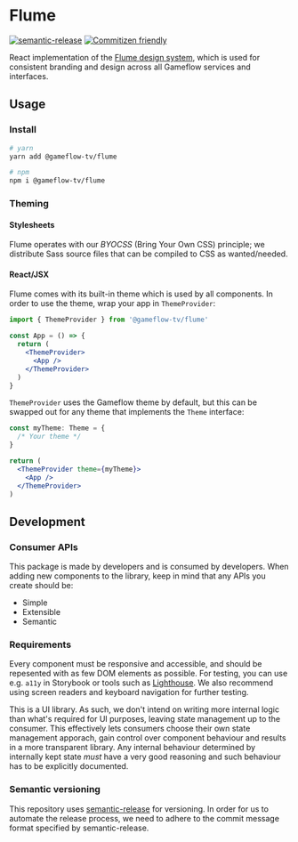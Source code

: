 # Flume

[![semantic-release](https://img.shields.io/badge/%20%20%F0%9F%93%A6%F0%9F%9A%80-semantic--release-e10079.svg)](https://github.com/semantic-release/semantic-release)
[![Commitizen friendly](https://img.shields.io/badge/commitizen-friendly-brightgreen.svg)](http://commitizen.github.io/cz-cli/)

React implementation of the [Flume design system](https://figma.com/file/fYSxWUqGTaa6d6X9IGDsoy/Flume), which is used for consistent branding and design across all Gameflow services and interfaces.

## Usage

### Install

```bash
# yarn
yarn add @gameflow-tv/flume

# npm
npm i @gameflow-tv/flume
```

### Theming

#### Stylesheets

Flume operates with our _BYOCSS_ (Bring Your Own CSS) principle; we distribute Sass source files that can be compiled to CSS as wanted/needed.

#### React/JSX

Flume comes with its built-in theme which is used by all components. In order to use the theme, wrap your app in `ThemeProvider`:

```jsx
import { ThemeProvider } from '@gameflow-tv/flume'

const App = () => {
  return (
    <ThemeProvider>
      <App />
    </ThemeProvider>
  )
}
```

`ThemeProvider` uses the Gameflow theme by default, but this can be swapped out for any theme that implements the `Theme` interface:

```jsx
const myTheme: Theme = {
  /* Your theme */
}

return (
  <ThemeProvider theme={myTheme}>
    <App />
  </ThemeProvider>
)
```

## Development

### Consumer APIs

This package is made by developers and is consumed by developers. When adding new components to the library, keep in mind that any APIs you create should be:

- Simple
- Extensible
- Semantic

### Requirements

Every component must be responsive and accessible, and should be repesented with as few DOM elements as possible. For testing, you can use e.g. `a11y` in Storybook or tools such as [Lighthouse](https://developers.google.com/web/tools/lighthouse). We also recommend using screen readers and keyboard navigation for further testing.

This is a UI library. As such, we don't intend on writing more internal logic than what's required for UI purposes, leaving state management up to the consumer. This effectively lets consumers choose their own state management apporach, gain control over component behaviour and results in a more transparent library. Any internal behaviour determined by internally kept state _must_ have a very good reasoning and such behaviour has to be explicitly documented.

### Semantic versioning

This repository uses [semantic-release](https://github.com/semantic-release/semantic-release) for versioning. In order for us to automate the release process, we need to adhere to the commit message format specified by semantic-release.
